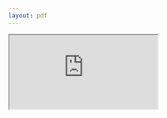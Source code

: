```yaml
---
layout: pdf
---
```


<iframe src="https://drive.google.com/open?id=0B0ilPWGFklhhWEw0anBKdDdvbmM"></iframe>
